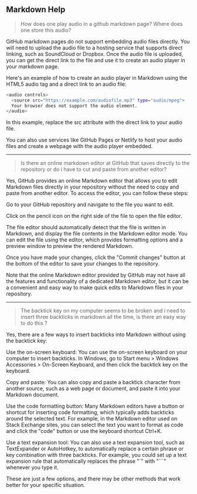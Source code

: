 ## Markdown Help

> How does one play audio in a github markdown page? Where does one store this audio? 

GitHub markdown pages do not support embedding audio files directly. You will need to upload the audio file to a hosting service that supports direct linking, such as SoundCloud or Dropbox. Once the audio file is uploaded, you can get the direct link to the file and use it to create an audio player in your markdown page.

Here's an example of how to create an audio player in Markdown using the HTML5 audio tag and a direct link to an audio file:

```bash
<audio controls>
  <source src="https://example.com/audiofile.mp3" type="audio/mpeg">
  Your browser does not support the audio element.
</audio>
```  

In this example, replace the src attribute with the direct link to your audio file.

You can also use services like GitHub Pages or Netlify to host your audio files and create a webpage with the audio player embedded.

---
> Is there an online markdown editor at GitHub that saves directly to the repository or do i have to cut and paste from another editor? 

Yes, GitHub provides an online Markdown editor that allows you to edit Markdown files directly in your repository without the need to copy and paste from another editor. To access the editor, you can follow these steps:

Go to your GitHub repository and navigate to the file you want to edit.

Click on the pencil icon on the right side of the file to open the file editor.

The file editor should automatically detect that the file is written in Markdown, and display the file contents in the Markdown editor mode. You can edit the file using the editor, which provides formatting options and a preview window to preview the rendered Markdown.

Once you have made your changes, click the "Commit changes" button at the bottom of the editor to save your changes to the repository.

Note that the online Markdown editor provided by GitHub may not have all the features and functionality of a dedicated Markdown editor, but it can be a convenient and easy way to make quick edits to Markdown files in your repository.

---
> The backtick key on my computer seems to be broken and i need to insert three backticks in markdown all the time, is there an easy way to do this ? 

Yes, there are a few ways to insert backticks into Markdown without using the backtick key:

Use the on-screen keyboard: You can use the on-screen keyboard on your computer to insert backticks. In Windows, go to Start menu > Windows Accessories > On-Screen Keyboard, and then click the backtick key on the keyboard.

Copy and paste: You can also copy and paste a backtick character from another source, such as a web page or document, and paste it into your Markdown document.

Use the code formatting button: Many Markdown editors have a button or shortcut for inserting code formatting, which typically adds backticks around the selected text. For example, in the Markdown editor used on Stack Exchange sites, you can select the text you want to format as code and click the "code" button or use the keyboard shortcut Ctrl+K.

Use a text expansion tool: You can also use a text expansion tool, such as TextExpander or AutoHotkey, to automatically replace a certain phrase or key combination with three backticks. For example, you could set up a text expansion rule that automatically replaces the phrase "`" with "```" whenever you type it.

These are just a few options, and there may be other methods that work better for your specific situation.
